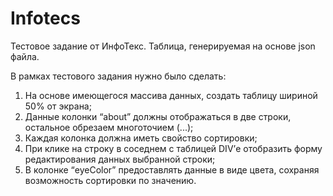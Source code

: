 # Infotecs

Тестовое задание от ИнфоТекс. Таблица, генерируемая на основе json файла.

В рамках тестового задания нужно было сделать:

1) На основе имеющегося массива данных, создать таблицу шириной 50% от экрана;
2) Данные колонки “about” должны отображаться в две строки, остальное обрезаем многоточием (...);
3) Каждая колонка должна иметь свойство сортировки;
4) При клике на строку в соседнем с таблицей DIV’е отобразить форму редактирования данных выбранной строки;
5) В колонке “eyeColor” предоставлять данные в виде цвета, сохраняя возможность сортировки по значению.
